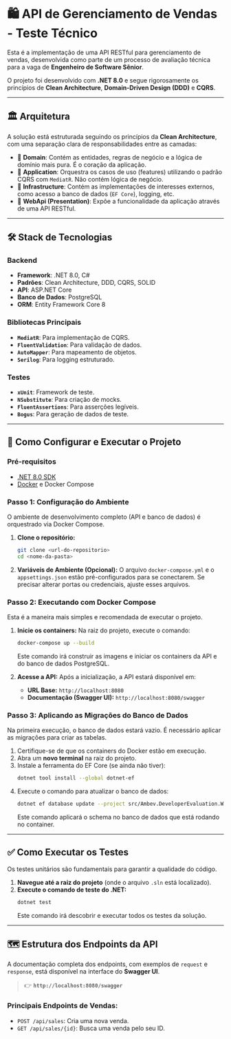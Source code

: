 

# 🛍️ API de Gerenciamento de Vendas - Teste Técnico

Esta é a implementação de uma API RESTful para gerenciamento de vendas, desenvolvida como parte de um processo de avaliação técnica para a vaga de **Engenheiro de Software Sênior**.

O projeto foi desenvolvido com **.NET 8.0** e segue rigorosamente os princípios de **Clean Architecture**, **Domain-Driven Design (DDD)** e **CQRS**.

---

## 🏛️ Arquitetura

A solução está estruturada seguindo os princípios da **Clean Architecture**, com uma separação clara de responsabilidades entre as camadas:

-   🧅 **Domain**: Contém as entidades, regras de negócio e a lógica de domínio mais pura. É o coração da aplicação.
-   🧅 **Application**: Orquestra os casos de uso (features) utilizando o padrão CQRS com `MediatR`. Não contém lógica de negócio.
-   🧅 **Infrastructure**: Contém as implementações de interesses externos, como acesso a banco de dados (`EF Core`), logging, etc.
-   🧅 **WebApi (Presentation)**: Expõe a funcionalidade da aplicação através de uma API RESTful.

---

## 🛠️ Stack de Tecnologias

### Backend
-   **Framework**: .NET 8.0, C#
-   **Padrões**: Clean Architecture, DDD, CQRS, SOLID
-   **API**: ASP.NET Core
-   **Banco de Dados**: PostgreSQL
-   **ORM**: Entity Framework Core 8

### Bibliotecas Principais
-   **`MediatR`**: Para implementação de CQRS.
-   **`FluentValidation`**: Para validação de dados.
-   **`AutoMapper`**: Para mapeamento de objetos.
-   **`Serilog`**: Para logging estruturado.

### Testes
-   **`xUnit`**: Framework de teste.
-   **`NSubstitute`**: Para criação de mocks.
-   **`FluentAssertions`**: Para asserções legíveis.
-   **`Bogus`**: Para geração de dados de teste.

---

## 🚀 Como Configurar e Executar o Projeto

### Pré-requisitos
-   [.NET 8.0 SDK](https://dotnet.microsoft.com/download/dotnet/8.0)
-   [Docker](https://www.docker.com/products/docker-desktop) e Docker Compose

### Passo 1: Configuração do Ambiente
O ambiente de desenvolvimento completo (API e banco de dados) é orquestrado via Docker Compose.

1.  **Clone o repositório:**
    ```bash
    git clone <url-do-repositorio>
    cd <nome-da-pasta>
    ```

2.  **Variáveis de Ambiente (Opcional):**
    O arquivo `docker-compose.yml` e o `appsettings.json` estão pré-configurados para se conectarem. Se precisar alterar portas ou credenciais, ajuste esses arquivos.

### Passo 2: Executando com Docker Compose
Esta é a maneira mais simples e recomendada de executar o projeto.

1.  **Inicie os containers:**
    Na raiz do projeto, execute o comando:
    ```bash
    docker-compose up --build
    ```
    Este comando irá construir as imagens e iniciar os containers da API e do banco de dados PostgreSQL.

2.  **Acesse a API:**
    Após a inicialização, a API estará disponível em:
    -   **URL Base:** `http://localhost:8080`
    -   **Documentação (Swagger UI):** `http://localhost:8080/swagger`

### Passo 3: Aplicando as Migrações do Banco de Dados
Na primeira execução, o banco de dados estará vazio. É necessário aplicar as migrações para criar as tabelas.

1.  Certifique-se de que os containers do Docker estão em execução.
2.  Abra um **novo terminal** na raiz do projeto.
3.  Instale a ferramenta do EF Core (se ainda não tiver):
    ```bash
    dotnet tool install --global dotnet-ef
    ```
4.  Execute o comando para atualizar o banco de dados:
    ```bash
    dotnet ef database update --project src/Ambev.DeveloperEvaluation.WebApi
    ```
    Este comando aplicará o schema no banco de dados que está rodando no container.

---

## ✅ Como Executar os Testes

Os testes unitários são fundamentais para garantir a qualidade do código.

1.  **Navegue até a raiz do projeto** (onde o arquivo `.sln` está localizado).
2.  **Execute o comando de teste do .NET:**
    ```bash
    dotnet test
    ```
    Este comando irá descobrir e executar todos os testes da solução.

---

## 🗺️ Estrutura dos Endpoints da API

A documentação completa dos endpoints, com exemplos de `request` e `response`, está disponível na interface do **Swagger UI**.

> 👉 **`http://localhost:8080/swagger`**

### Principais Endpoints de Vendas:
-   `POST /api/sales`: Cria uma nova venda.
-   `GET /api/sales/{id}`: Busca uma venda pelo seu ID.

